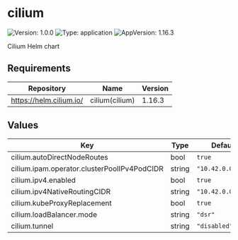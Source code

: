 # cilium

![Version: 1.0.0](https://img.shields.io/badge/Version-1.0.0-informational?style=flat-square) ![Type: application](https://img.shields.io/badge/Type-application-informational?style=flat-square) ![AppVersion: 1.16.3](https://img.shields.io/badge/AppVersion-1.16.3-informational?style=flat-square)

Cilium Helm chart

## Requirements

| Repository | Name | Version |
|------------|------|---------|
| https://helm.cilium.io/ | cilium(cilium) | 1.16.3 |

## Values

| Key | Type | Default | Description |
|-----|------|---------|-------------|
| cilium.autoDirectNodeRoutes | bool | `true` |  |
| cilium.ipam.operator.clusterPoolIPv4PodCIDR | string | `"10.42.0.0./16"` |  |
| cilium.ipv4.enabled | bool | `true` |  |
| cilium.ipv4NativeRoutingCIDR | string | `"10.42.0.0/16"` |  |
| cilium.kubeProxyReplacement | bool | `true` |  |
| cilium.loadBalancer.mode | string | `"dsr"` |  |
| cilium.tunnel | string | `"disabled"` |  |

